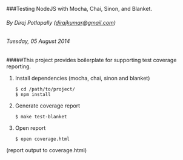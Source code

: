 ###Testing NodeJS with Mocha, Chai, Sinon, and Blanket.

###### By Diraj Potlapally (dirajkumar@gmail.com)
###### Tuesday, 05 August 2014

#####This project provides boilerplate for supporting test coverage reporting.

1. Install dependencies (mocha, chai, sinon and blanket)
    ```
    $ cd /path/to/project/
    $ npm install
    ```

2. Generate coverage report
    ```
    $ make test-blanket
    ```

3. Open report
    ```
    $ open coverage.html
    ```

(report output to coverage.html)